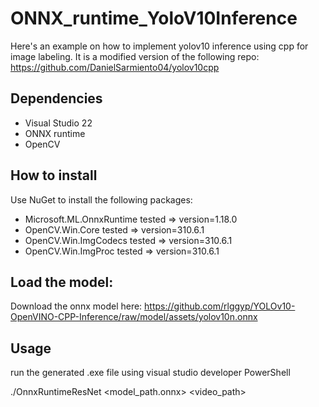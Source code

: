 # ONNX_runtime_YoloV10Inference
Here's an example on how to implement yolov10 inference using cpp for image labeling. It is a modified version of the following repo: https://github.com/DanielSarmiento04/yolov10cpp

## Dependencies
- Visual Studio 22
- ONNX runtime
- OpenCV

## How to install
Use NuGet to install the following packages:
- Microsoft.ML.OnnxRuntime   tested => version=1.18.0
- OpenCV.Win.Core            tested => version=310.6.1
- OpenCV.Win.ImgCodecs       tested => version=310.6.1
- OpenCV.Win.ImgProc         tested => version=310.6.1

## Load the model: 
Download the onnx model here: https://github.com/rlggyp/YOLOv10-OpenVINO-CPP-Inference/raw/model/assets/yolov10n.onnx

## Usage 
run the generated .exe file using visual studio developer PowerShell

./OnnxRuntimeResNet <model_path.onnx> <video_path>
